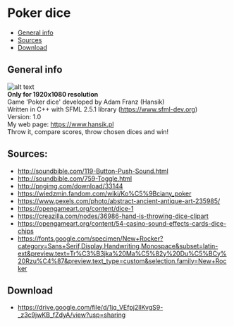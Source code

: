 # Poker dice
* [General info](#general-info) 
* [Sources](#sources)
* [Download](#download)
## General info
![alt text](https://i.imgur.com/Zn8BVAi.png) \
<b>Only for 1920x1080 resolution</b> <br>
Game 'Poker dice' developed by Adam Franz (Hansik) \
Written in C++ with SFML 2.5.1 library (https://www.sfml-dev.org) \
Version: 1.0 \
My web page: https://www.hansik.pl \
Throw it, compare scores, throw chosen dices and win!
## Sources:
- http://soundbible.com/119-Button-Push-Sound.html
- http://soundbible.com/759-Toggle.html
- http://pngimg.com/download/33144
- https://wiedzmin.fandom.com/wiki/Ko%C5%9Bciany_poker
- https://www.pexels.com/photo/abstract-ancient-antique-art-235985/
- https://opengameart.org/content/dice-1
- https://creazilla.com/nodes/36986-hand-is-throwing-dice-clipart
- https://opengameart.org/content/54-casino-sound-effects-cards-dice-chips
- https://fonts.google.com/specimen/New+Rocker?category=Sans+Serif,Display,Handwriting,Monospace&subset=latin-ext&preview.text=Tr%C3%B3jka%20Ma%C5%82y%20Du%C5%BCy%20Rzu%C4%87&preview.text_type=custom&selection.family=New+Rocker

## Download

- https://drive.google.com/file/d/1jq_VEfpj2llKvgS9-_z3c9jwKB_fZdyA/view?usp=sharing
